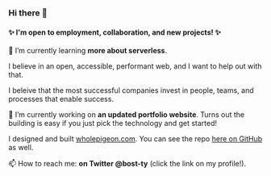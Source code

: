 ### Hi there 👋

#### ✨ I'm open to employment, collaboration, and new projects! ✨

🌱 I’m currently learning **more about serverless**.

I believe in an open, accessible, performant web, and I want to help out with that.

I beleive that the most successful companies invest in people, teams, and processes that enable success. 

🔭 I’m currently working on **an updated portfolio website**. Turns out the building is easy if you just pick the technology and get started!

I designed and built [wholepigeon.com](wholpigeon.com). You can see the repo [here on GitHub](https://github.com/bost-ty/wholepigeon) as well.

📫 How to reach me: **on Twitter @bost-ty** (click the link on my profile!).

<!--
**bost-ty/bost-ty** is a ✨ _special_ ✨ repository because its `README.md` (this file) appears on your GitHub profile.

Here are some ideas to get you started:

- 👯 I’m looking to collaborate on ...
- 🤔 I’m looking for help with ...
- 💬 Ask me about ...
- 📫 How to reach me: ...
- 😄 Pronouns: ...
- ⚡ Fun fact: ...
-->
